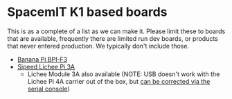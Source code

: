 # SpacemIT K1 based boards

This is as a complete of a list as we can make it. Please limit these to boards that are available, frequently there are limited run dev boards, or products that never entered production. We typically don't include those.

* [Banana Pi BPI-F3](https://wiki.banana-pi.org/Banana_Pi_BPI-F3)
* [Sipeed Lichee Pi 3A](https://en.wiki.sipeed.com/hardware/en/lichee/K1/lpi3a/1_intro.html)
	* Lichee Module 3A also available (NOTE: USB doesn't work with the Lichee Pi 4A carrier out of the box, but [can be corrected via the serial console](https://en.wiki.sipeed.com/hardware/en/lichee/K1/lpi3a/7_faq.html#LPi4A-compatibility-settings))
